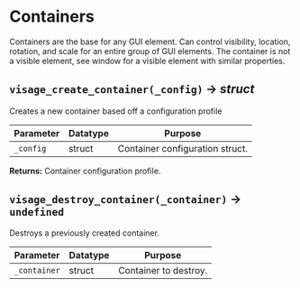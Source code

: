 # Containers
Containers are the base for any GUI element. Can control visibility, location, rotation, and scale for an entire group of GUI elements. The container is not a visible element, see window for a visible element with similar properties.

## `visage_create_container(_config)` → *struct*
Creates a new container based off a configuration profile

| Parameter | Datatype  | Purpose |
|-----------|-----------|---------|
|`_config` |struct |Container configuration struct. |

**Returns:** Container configuration profile.

## `visage_destroy_container(_container)` → `undefined`
Destroys a previously created container.

| Parameter | Datatype  | Purpose |
|-----------|-----------|---------|
|`_container` |struct |Container to destroy. |



